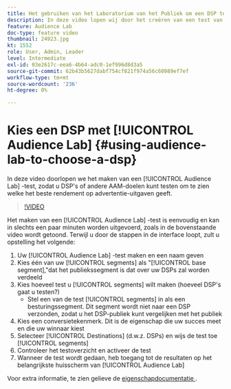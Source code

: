 ```yaml
---
title: Het gebruiken van het Laboratorium van het Publiek om een DSP te kiezen
description: In deze video lopen wij door het creëren van een test van het Laboratorium van de Publiek, zodat u A/B test DSPs of andere bestemmingen van AAM kunt zien welke één de beste terugkeer op advertentie zal drijven uitgeven.
feature: Audience Lab
doc-type: feature video
thumbnail: 24923.jpg
kt: 1552
role: User, Admin, Leader
level: Intermediate
exl-id: 03e2617c-eea6-4b64-adc0-1ef996d8d3a5
source-git-commit: 62b43b5627dabf754cf821f974a56c60989ef7ef
workflow-type: tm+mt
source-wordcount: '236'
ht-degree: 0%

---
```


# Kies een DSP met [!UICONTROL Audience Lab] {#using-audience-lab-to-choose-a-dsp}

In deze video doorlopen we het maken van een [!UICONTROL Audience Lab] -test, zodat u DSP&#39;s of andere AAM-doelen kunt testen om te zien welke het beste rendement op advertentie-uitgaven geeft.

>[!VIDEO](https://video.tv.adobe.com/v/24923/?quality=12)

Het maken van een [!UICONTROL Audience Lab] -test is eenvoudig en kan in slechts een paar minuten worden uitgevoerd, zoals in de bovenstaande video wordt getoond. Terwijl u door de stappen in de interface loopt, zult u opstelling het volgende:

1. Uw [!UICONTROL Audience Lab] -test maken en een naam geven
1. Kies één van uw [!UICONTROL segments] als &quot;[!UICONTROL base segment],&quot;dat het publiekssegment is dat over uw DSPs zal worden verdeeld
1. Kies hoeveel test u [!UICONTROL segments] wilt maken (hoeveel DSP&#39;s gaat u testen?)
   * Stel een van de test [!UICONTROL segments] in als een besturingssegment. Dit segment wordt niet naar een DSP verzonden, zodat u het DSP-publiek kunt vergelijken met het publiek
1. Kies een conversietekenmerk. Dit is de eigenschap die uw succes meet en die uw winnaar kiest
1. Selecteer [!UICONTROL Destinations] (d.w.z. DSPs) en wijs de test toe [!UICONTROL segments]
1. Controleer het testoverzicht en activeer de test
1. Wanneer de test wordt gedaan, heb toegang tot de resultaten op het belangrijkste huisscherm van [!UICONTROL Audience Lab]

Voor extra informatie, te zien gelieve de [ eigenschapdocumentatie ](https://experienceleague.adobe.com/docs/audience-manager/user-guide/features/audience-lab/audience-lab.html?lang=nl-NL).
